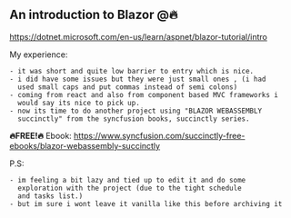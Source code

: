 ## An introduction to Blazor @🔥

<https://dotnet.microsoft.com/en-us/learn/aspnet/blazor-tutorial/intro>

My experience:

    - it was short and quite low barrier to entry which is nice.
    - i did have some issues but they were just small ones , (i had 
      used small caps and put commas instead of semi colons)
    - coming from react and also from component based MVC frameworks i
      would say its nice to pick up.
    - now its time to do another project using "BLAZOR WEBASSEMBLY 
      succinctly" from the syncfusion books, succinctly series.

**🔥FREE!🔥** Ebook: <https://www.syncfusion.com/succinctly-free-ebooks/blazor-webassembly-succinctly>


P.S:

    - im feeling a bit lazy and tied up to edit it and do some 
      exploration with the project (due to the tight schedule
      and tasks list.)
    - but im sure i wont leave it vanilla like this before archiving it